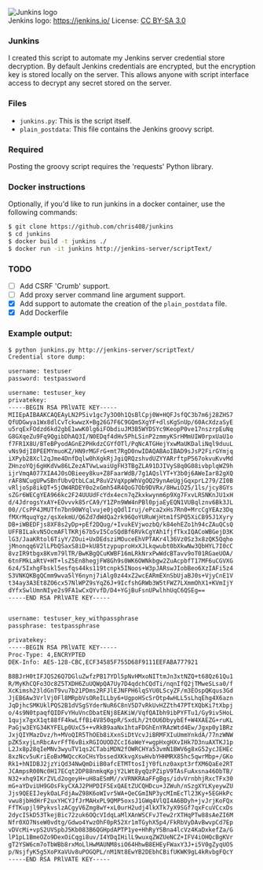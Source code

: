 ![Junkins logo](https://chris408.com/junkins-logo.png)  
Jenkins logo: https://jenkins.io/ License: [CC BY-SA 3.0](https://creativecommons.org/licenses/by-sa/3.0/)

### Junkins

I created this script to automate my Jenkins server credential store decryption. By default Jenkins credentials are encrypted, but the encryption key is stored locally on the server. This allows anyone with script interface access to decrypt any secret stored on the server. 

### Files

- `junkins.py`: This is the script itself.
- `plain_postdata`: This file contains the Jenkins groovy script.

### Required

Posting the groovy script requires the 'requests' Python library.

### Docker instructions

Optionally, if you'd like to run junkins in a docker container, use the following commands:

```bash
$ git clone https://github.com/chris408/junkins
$ cd junkins
$ docker build -t junkins ./
$ docker run -it junkins http://jenkins-server/scriptText/
``` 

### TODO

- [ ] Add CSRF 'Crumb' support.
- [ ] Add proxy server command line argument support.
- [x] Add support to automate the creation of the `plain_postdata` file.
- [x] Add Dockerfile

### Example output:

```bash
$ python junkins.py http://jenkins-server/scriptText/
Credential store dump:

username: testuser
password: testpassword

username: testuser_key
privatekey:
-----BEGIN RSA PRlVATE KEY-----
MIIEpAIBAAKCAQEAyLN2P5iv1gc7y3O0h1QsBlCpj0W+HQFJsfQC3b7m6j28ZHS7
QfUDGwya1Wx8dlCvTckwwzX+Bg26G7F6C9GQmSXgYF+dlsKgSnUp/60AcXdzaSyE
u5rqExFOdzd6kd2gbE1wwK0lg6iFObdiuJM3B5WYDSYc9KeopP0ve17nszrpEuNq
G8GXqeZu9Fq9QgibDhAQ3I/N0EDqf4dHv5PhLSinP2zmmyKSrHMmUIW0rpxUaU1o
f7FR1X8U/BTeBPyodAGnE2PHkdzCGYfOTl/PqNcATGHejYxwMaUKDaliNql9duuL
vNs9djI8PEEMYmuoKZ/HN9rMGFrG+mt7RgD0nwIDAQABAoIBAD9sJsP2FirGYmjq
iXPyb28Xcl2qJme4DnfDqlw0hXgkRjJgiQRQzshvdUZYYARrftpP567okvuKvvMd
ZHnzoYQj6gHKdVw86LZezATVwLwaiUgFH3TBgZLA91DJIVyS8q0G08ivbplqWZ9h
ijrVmqA077XIA4J0sOBieey8ku+Z8FaarWdB/7g1AQslYT+Y3b0j6AWeIar82gXQ
rAF8NCugUPwSBnfUbvQtbLCaLP8uV2VqXppWhVgOQ29ynAeUgjGqxprL279/ZI0B
vRljoSp8ikQT+5jOW4RDEY0o2xGmh54R4QoG7Ob9DVRx/8HwiO25/1ls/jcy8GYs
sZGr6WECgYEA966kc2F24UUUdFcYdx4ecn7qZkxkwynm6p9Xg7FxvLRSNKnJU1xH
d/4JdrogsYxAY+EOvvvk85rCA9/Y1ZPn9WW4nPBl0pjaEyEQN1VUBqlznv6Bk3JL
00//CsPP4JMUTfn7bn90WYqlvuje0jqQdlIruj/ePca2xHs7Rn0+MrcCgYEAz3Dq
fMXrMquqYgz/qsXekmU/Q6Zd7dWdQa2rk96QoYURuWjHtm1fSPQ5XiCB95J1Xyry
DB+iWBEDFjs8XF8s2yDp+pEf2DQug/+IvukEVjwozbQ/k84ehEZo1h94cZAuQCsQ
UFFBILakvN5OcmAFlTKRj67b5vI5CoSQdBf6RVkCgYAh1fjfTkxIQACoWBGejD3K
lG3/JaaKRtol6TiyY/ZOui+UxDEdsziMOuceEhVPTAKr4l36Vz0Sz3x8zQK5Qqho
jMnonqq6V2lLPbQSaxS8iD+kU85tzypuproHxXJLkqwubt0bXkwNw3QbHYL7I0cC
8vzIR9tbgx8Kvm79lTR/BwKBgQCuKWBF16mLRkNrxPwWdcBTavv9oT01RGaeUOA/
6tnFMkLaRtV+HT+lsZ5En8hegjFW8Gh9s0WK6OWNkbgw2ZuAcpbfT17MF6uCGVXG
6z4/5IxhgFbskl5esfqs44ks119tcnpk5INoos+W3pJARswJIobBeo6XzIAFi5z4
S3VNKQKBgQCmm9wva5lY6nynj7iAlg0z44xZ2wcEARmEXnSbUjaBJ0s+VjyCnE1V
t34ay3A3Et8ZO6cx57NlWPZ9sYqZ6J+9IcfshGRWb3W5tFWZ7LXmmOhX1+KVmIjY
dYfxSwlUmnNIye2s9FA1wCxQYvfD/D4+YGjBuFsnUPwlhhUqC6QSEg==
-----END RSA PRlVATE KEY-----


username: testuser_key_withpassphrase
passphrase: testpassphrase

privatekey:
-----BEGIN RSA PRlVATE KEY-----
Proc-Type: 4,ENCRYPTED
DEK-Info: AES-128-CBC,ECF34585F755D68F9111EEFABA777921

B8BJrH0tIFJQS26Q7DGluZwfzPB17YDl5pNvHMxoNITtmJn3xtNZQ+t68Qz61Qu1
R/MyKhCQFo3Oc8Z5TXDH6ZuUQWpQA7Uy7D4qdchCQdTi/nqnIfQ2jTMweSLsa0/f
XcKimsh23ldGnT9vu7b21PDms2RFJlEJNFPH6lqSYU0LScyZF/m3EOspQKqus3Gd
JjEB6Aw3VrlVj0Fl8MRpbVsOReILLby6+UgpoHScSrOtp4wHLL5sLhqEhg4X6azn
JqDjhcSMKUklPQS2B1dVSgSYderNuR6C8nV5D7vRkUvHZZth47PTtXQbKi7tXbpj
o/4s9N0tpaqfQIDFvYHuVncDbatENj8EAKiW/VqfQAIbh9ibPYFTu1/Gy9iv5HoL
1qujx7gxX1qt88fF4kwLffBi4V850qpR/SxdLh/2tOU6DbyybEf+W4XAEZG+ruKL
PaGjw3EYG34KYFELp0UxC5++vRkB9aaNx1htaFDGhEnYRAzWtd4Ew/Jgxp0y1BRz
JxjQIYMazDvz/h+MVoQIR5ThOEb8iXxnSiDtVcvJiBRMFXIuUmmYnkdA/77nzWNW
pZK5xyjLnRbcAvrFfT6vBixRGIOUODZCcI6aWeY+wgpHxgHXvIHk7D3nuAXTKJ1p
L2Jx8p28qIeMNv3wyuTV1qs2CTabiMDN2fOWRCHYa53vmN1BWV6g8xG52ycJEHEc
8xzNcv5uKriEoBxMWQccKoCHsYbssedXKkvgXswHvbYHHMRX85hc5qwrMbp+/GKo
Rk1+hNIDBJ2jzYiQd34NwQmDiiB0afcETMTtosIjY0fLnz0axpt3rfXM6QaEe2RT
JCAmpsR00Nc0H17ECqt2DP88nmkqKpjY2LWt8yqQzPZipV9TAsFuAxsna46ObTB/
N32+xhq9IKrZVLd2ogeyH+uH8aESmM//xVRNKRAaFFgBgs/idvVrnbhjRxcTFx30
mG+aYDviUH9GOsFkyCXAJ2PHPDIF5ExQAEtZUCQHDcu+JZWuh/nSzgXYLKyeywZU
Jjs9QEEIJeykOaLFdjAwZ98K6oWIvr5WA+QeCGmINP3ycMImEcTl23Ky+5EGHkPc
vwu8jbHdHrF2uxYHCYJfJrMAHxPL9QMP5oxsJ1GWq4VlQI4A6BDyh+jvJrjKoFQx
FfTKupjl9PykvslzACgyV6Zmg8wY+xL0urH2udj4lkXTk7yX9SGf7qxFcuVCcxDs
2dycISkD53TkejBic72zuk6OQcVIdqLaMlXAnWSCFvJTew2rXTHqPTw88sAeZI6M
Nfr0XO7NseW0vdtg/Gdwo4YwzOhF0pR52Xr1mTGyhX5p4/FkRbVyDAvBwvpCd7Ep
vDVcMi+vpS2UVSpbJ5Kb083B6QGHpdAPTP1ye+HhRyYSBna4lcVz4KaDxkefZa/G
lP1pL1BmeOZo9DexOiCqgi8uv/I4YDqIHilL9wuxqZWZUeNCZ+IFV4iOHQcBgKVr
gT2YSW6cm7oTbWBb8rxMoLlHwMAUNM8siO64HhwB8EHEyFWaxY3J+i5V0gZyqUOS
p/NsjfyK5g5XoPXaVUv8uPOGQPL/nM1Nt8EwYB2DEbhCBifUKWK9gL4kRvbgFQcY
-----END RSA PRlVATE KEY-----
```
